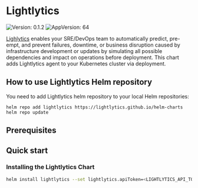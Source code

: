 # Lightlytics

![Version: 0.1.2](https://img.shields.io/badge/Version-0.1.2-informational?style=flat-square) ![AppVersion: 64](https://img.shields.io/badge/AppVersion-64-informational?style=flat-square)

[Lighlytics](https://www.lightlytics.com) enables your SRE/DevOps team to automatically predict, pre-empt, and prevent failures, downtime, or business disruption caused by infrastructure development or updates by simulating all possible dependencies and impact on operations before deployment.
This chart adds Lightlytics agent to your Kubernetes cluster via deployment.


## How to use Lightlytics Helm repository
You need to add Lightlytics helm repository to your local Helm repositories:

```
helm repo add lightlytics https://lightlytics.github.io/helm-charts
helm repo update
```

## Prerequisites

## Quick start

### Installing the Lightlytics Chart

```bash
helm install lightlytics --set lightlytics.apiToken=<LIGHTLYTICS_API_TOKEN> --set lightlytics.apiUrl=<LIGHTLYTICS_API_URL> -n lightlytics --create-namespace lightlytics/lightlytics
```
